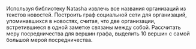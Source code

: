Используя библиотеку Natasha извлечь все названия организаций из текстов новостей. Построить граф социальной сети для организаций, упоминавшихся в новостях, считая, что две организации, встретившиеся в одной заметке связаны между собой. Рассчитать меру посредничества для вершин графа, выделить 10 вершин с самой большой мерой посредничества.
